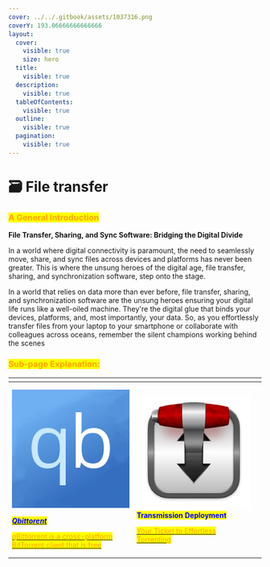 ```yaml
---
cover: ../../.gitbook/assets/1037316.png
coverY: 193.06666666666666
layout:
  cover:
    visible: true
    size: hero
  title:
    visible: true
  description:
    visible: true
  tableOfContents:
    visible: true
  outline:
    visible: true
  pagination:
    visible: true
---
```


# 🗃 File transfer

### <mark style="color:orange;">A General Introduction</mark>

**File Transfer, Sharing, and Sync Software: Bridging the Digital Divide**

In a world where digital connectivity is paramount, the need to seamlessly move, share, and sync files across devices and platforms has never been greater. This is where the unsung heroes of the digital age, file transfer, sharing, and synchronization software, step onto the stage.

In a world that relies on data more than ever before, file transfer, sharing, and synchronization software are the unsung heroes ensuring your digital life runs like a well-oiled machine. They're the digital glue that binds your devices, platforms, and, most importantly, your data. So, as you effortlessly transfer files from your laptop to your smartphone or collaborate with colleagues across oceans, remember the silent champions working behind the scenes

### <mark style="color:orange;">Sub-page Explanation:</mark>



<table><thead><tr><th width="277.3333333333333"></th><th width="263"></th><th></th></tr></thead><tbody><tr><td><p><img src="../../.gitbook/assets/square_qbittorrent_logo_by_zoro6663_dg8ip5w-fullview.jpg" alt="" data-size="original"></p><p><a href="https://docs.scaleinfinite.fr/demo-deployment/file-transfer/qbittorent-deployment"><em><mark style="color:blue;"><strong>Qbittorent</strong></mark></em></a></p><p></p><p><a href="https://docs.scaleinfinite.fr/demo-deployment/file-transfer/qbittorent-deployment"><mark style="color:orange;">qBittorrent is a cross-platform BitTorrent client that is free</mark></a></p></td><td><p><img src="../../.gitbook/assets/image (1).png" alt="" data-size="original"><mark style="color:blue;"><strong>Transmission Deployment</strong></mark></p><p></p><p><a href="https://docs.scaleinfinite.fr/demo-deployment/file-transfer/transmission-deployment"><mark style="color:orange;">Your Ticket to Effortless Torrenting</mark></a></p></td><td></td></tr></tbody></table>
